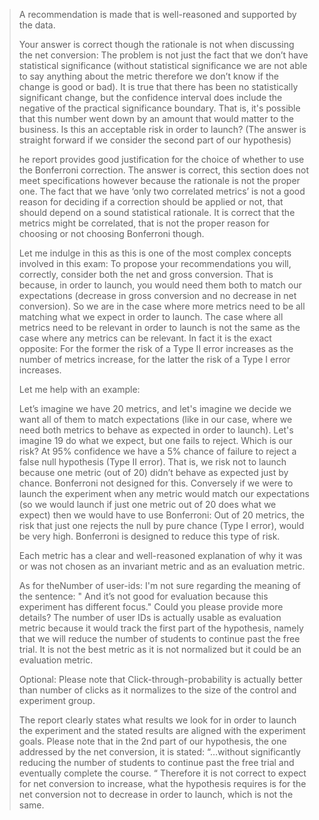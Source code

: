 > A recommendation is made that is well-reasoned and supported by the data.
>
> Your answer is correct though the rationale is not when discussing the net conversion: The problem is not just the fact that we don’t have statistical significance (without statistical significance we are not able to say anything about the metric therefore we don’t know if the change is good or bad). It is true that there has been no statistically significant change, but the confidence interval does include the negative of the practical significance boundary. That is, it's possible that this number went down by an amount that would matter to the business. Is this an acceptable risk in order to launch? (The answer is straight forward if we consider the second part of our hypothesis)
>
> he report provides good justification for the choice of whether to use the Bonferroni correction. The answer is correct, this section does not meet specifications however because the rationale is not the proper one. The fact that we have ‘only two correlated metrics’ is not a good reason for deciding if a correction should be applied or not, that should depend on a sound statistical rationale. It is correct that the metrics might be correlated, that is not the proper reason for choosing or not choosing Bonferroni though.
>
> Let me indulge in this as this is one of the most complex concepts involved in this exam: To propose your recommendations you will, correctly, consider both the net and gross conversion. That is because, in order to launch, you would need them both to match our expectations (decrease in gross conversion and no decrease in net conversion). So we are in the case where more metrics need to be all matching what we expect in order to launch. The case where all metrics need to be relevant in order to launch is not the same as the case where any metrics can be relevant. In fact it is the exact opposite: For the former the risk of a Type II error increases as the number of metrics increase, for the latter the risk of a Type I error increases.
>
> Let me help with an example:
>
> Let’s imagine we have 20 metrics, and let's imagine we decide we want all of them to match expectations (like in our case, where we need both metrics to behave as expected in order to launch). Let's imagine 19 do what we expect, but one fails to reject. Which is our risk? At 95% confidence we have a 5% chance of failure to reject a false null hypothesis (Type II error). That is, we risk not to launch because one metric (out of 20) didn’t behave as expected just by chance. Bonferroni not designed for this. Conversely if we were to launch the experiment when any metric would match our expectations (so we would launch if just one metric out of 20 does what we expect) then we would have to use Bonferroni: Out of 20 metrics, the risk that just one rejects the null by pure chance (Type I error), would be very high. Bonferroni is designed to reduce this type of risk.
>
> Each metric has a clear and well-reasoned explanation of why it was or was not chosen as an invariant metric and as an evaluation metric.
>
> As for theNumber of user-ids: I'm not sure regarding the meaning of the sentence: " And it’s not good for evaluation because this experiment has different focus." Could you please provide more details? The number of user IDs is actually usable as evaluation metric because it would track the first part of the hypothesis, namely that we will reduce the number of students to continue past the free trial. It is not the best metric as it is not normalized but it could be an evaluation metric.
>
> Optional: Please note that Click-through-probability is actually better than number of clicks as it normalizes to the size of the control and experiment group.
>
> The report clearly states what results we look for in order to launch the experiment and the stated results are aligned with the experiment goals. Please note that in the 2nd part of our hypothesis, the one addressed by the net conversion, it is stated: “…without significantly reducing the number of students to continue past the free trial and eventually complete the course. “ Therefore it is not correct to expect for net conversion to increase, what the hypothesis requires is for the net conversion not to decrease in order to launch, which is not the same.
